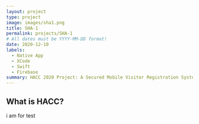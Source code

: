 ```yaml
---
layout: project
type: project
image: images/sha1.png
title: SHA-1
permalink: projects/SHA-1
# All dates must be YYYY-MM-DD format!
date: 2020-12-10
labels:
  - Native App
  - XCode
  - Swift
  - Firebase
summary: HACC 2020 Project: A Secured Mobile Visitor Registration System.
---
```


## What is HACC?

i am for test
